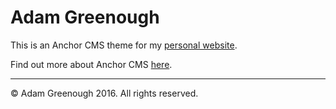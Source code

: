 # Adam Greenough

This is an Anchor CMS theme for my [personal website](https://adamgreenough.com/).

Find out more about Anchor CMS [here](https://anchorcms.com/).

---

&copy; Adam Greenough 2016. All rights reserved.
